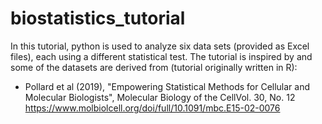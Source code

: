 # biostatistics_tutorial

In this tutorial, python is used to analyze six data sets (provided as Excel files), each using a different statistical
test. The tutorial is inspired by and some of the datasets are
derived from (tutorial originally written in R): 
- Pollard et al (2019), "Empowering Statistical Methods for Cellular and Molecular Biologists",  Molecular Biology 
of the CellVol. 30, No. 12 https://www.molbiolcell.org/doi/full/10.1091/mbc.E15-02-0076